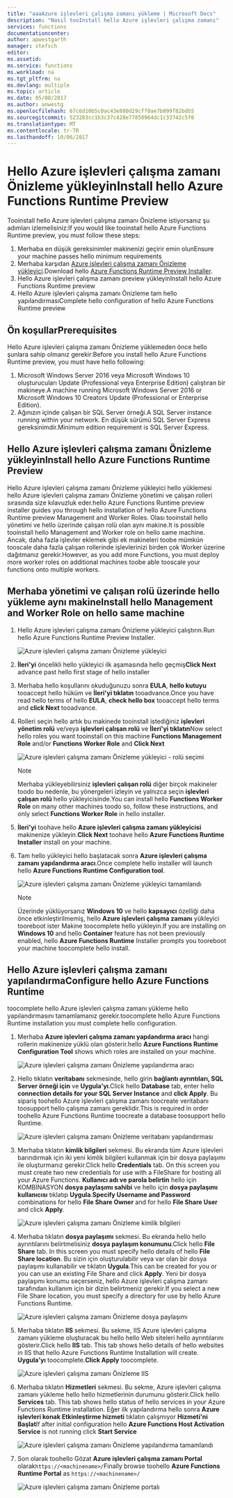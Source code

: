 ```yaml
---
title: "aaaAzure işlevleri çalışma zamanı yükleme | Microsoft Docs"
description: "Nasıl tooInstall hello Azure işlevleri çalışma zamanı"
services: functions
documentationcenter: 
author: apwestgarth
manager: stefsch
editor: 
ms.assetid: 
ms.service: functions
ms.workload: na
ms.tgt_pltfrm: na
ms.devlang: multiple
ms.topic: article
ms.date: 05/08/2017
ms.author: anwestg
ms.openlocfilehash: 67c6d10b5c0ac43e880d29cff0ae7b099f82bdb5
ms.sourcegitcommit: 523283cc1b3c37c428e77850964dc1c33742c5f0
ms.translationtype: MT
ms.contentlocale: tr-TR
ms.lasthandoff: 10/06/2017
---
```

# <a name="install-hello-azure-functions-runtime-preview"></a><span data-ttu-id="1b7bf-103">Hello Azure işlevleri çalışma zamanı Önizleme yükleyin</span><span class="sxs-lookup"><span data-stu-id="1b7bf-103">Install hello Azure Functions Runtime Preview</span></span>

<span data-ttu-id="1b7bf-104">Tooinstall hello Azure işlevleri çalışma zamanı Önizleme istiyorsanız şu adımları izlemelisiniz:</span><span class="sxs-lookup"><span data-stu-id="1b7bf-104">If you would like tooinstall hello Azure Functions Runtime preview, you must follow these steps:</span></span>

1. <span data-ttu-id="1b7bf-105">Merhaba en düşük gereksinimler makinenizi geçirir emin olun</span><span class="sxs-lookup"><span data-stu-id="1b7bf-105">Ensure your machine passes hello minimum requirements</span></span>
1. <span data-ttu-id="1b7bf-106">Merhaba karşıdan [Azure işlevleri çalışma zamanı Önizleme yükleyici](https://aka.ms/azafr).</span><span class="sxs-lookup"><span data-stu-id="1b7bf-106">Download hello [Azure Functions Runtime Preview Installer](https://aka.ms/azafr).</span></span> 
1. <span data-ttu-id="1b7bf-107">Hello Azure işlevleri çalışma zamanı preview yükleyin</span><span class="sxs-lookup"><span data-stu-id="1b7bf-107">Install hello Azure Functions Runtime preview</span></span>
1. <span data-ttu-id="1b7bf-108">Hello Azure işlevleri çalışma zamanı Önizleme tam hello yapılandırması</span><span class="sxs-lookup"><span data-stu-id="1b7bf-108">Complete hello configuration of hello Azure Functions Runtime preview</span></span>

## <a name="prerequisites"></a><span data-ttu-id="1b7bf-109">Ön koşullar</span><span class="sxs-lookup"><span data-stu-id="1b7bf-109">Prerequisites</span></span>

<span data-ttu-id="1b7bf-110">Hello Azure işlevleri çalışma zamanı Önizleme yüklemeden önce hello şunlara sahip olmanız gerekir:</span><span class="sxs-lookup"><span data-stu-id="1b7bf-110">Before you install hello Azure Functions Runtime preview, you must have hello following:</span></span>

1. <span data-ttu-id="1b7bf-111">Microsoft Windows Server 2016 veya Microsoft Windows 10 oluşturucuları Update (Professional veya Enterprise Edition) çalıştıran bir makineye.</span><span class="sxs-lookup"><span data-stu-id="1b7bf-111">A machine running Microsoft Windows Server 2016 or Microsoft Windows 10 Creators Update (Professional or Enterprise Edition).</span></span>
1. <span data-ttu-id="1b7bf-112">Ağınızın içinde çalışan bir SQL Server örneği.</span><span class="sxs-lookup"><span data-stu-id="1b7bf-112">A SQL Server instance running within your network.</span></span>  <span data-ttu-id="1b7bf-113">En düşük sürümü SQL Server Express gereksinimdir.</span><span class="sxs-lookup"><span data-stu-id="1b7bf-113">Minimum edition requirement is SQL Server Express.</span></span>

## <a name="install-hello-azure-functions-runtime-preview"></a><span data-ttu-id="1b7bf-114">Hello Azure işlevleri çalışma zamanı Önizleme yükleyin</span><span class="sxs-lookup"><span data-stu-id="1b7bf-114">Install hello Azure Functions Runtime Preview</span></span>

<span data-ttu-id="1b7bf-115">Hello Azure işlevleri çalışma zamanı Önizleme yükleyici hello yüklemesi hello Azure işlevleri çalışma zamanı Önizleme yönetimi ve çalışan rolleri sırasında size kılavuzluk eder.</span><span class="sxs-lookup"><span data-stu-id="1b7bf-115">hello Azure Functions Runtime preview installer guides you through hello installation of hello Azure Functions Runtime preview Management and Worker Roles.</span></span>  <span data-ttu-id="1b7bf-116">Olası tooinstall hello yönetimi ve hello üzerinde çalışan rolü olan aynı makine.</span><span class="sxs-lookup"><span data-stu-id="1b7bf-116">It is possible tooinstall hello Management and Worker role on hello same machine.</span></span>  <span data-ttu-id="1b7bf-117">Ancak, daha fazla işlevler eklemek gibi ek makineleri toobe mümkün tooscale daha fazla çalışan rollerinde işlevlerinizi birden çok Worker üzerine dağıtmanız gerekir.</span><span class="sxs-lookup"><span data-stu-id="1b7bf-117">However, as you add more Functions, you must deploy more worker roles on additional machines toobe able tooscale your functions onto multiple workers.</span></span>

## <a name="install-hello-management-and-worker-role-on-hello-same-machine"></a><span data-ttu-id="1b7bf-118">Merhaba yönetimi ve çalışan rolü üzerinde hello yükleme aynı makine</span><span class="sxs-lookup"><span data-stu-id="1b7bf-118">Install hello Management and Worker Role on hello same machine</span></span>

1. <span data-ttu-id="1b7bf-119">Hello Azure işlevleri çalışma zamanı Önizleme yükleyici çalıştırın.</span><span class="sxs-lookup"><span data-stu-id="1b7bf-119">Run hello Azure Functions Runtime Preview Installer.</span></span>

    ![Azure işlevleri çalışma zamanı Önizleme yükleyici][1]

1. <span data-ttu-id="1b7bf-121">**İleri'yi** öncelikli hello yükleyici ilk aşamasında hello geçmiş</span><span class="sxs-lookup"><span data-stu-id="1b7bf-121">**Click Next** advance past hello first stage of hello installer</span></span>
1. <span data-ttu-id="1b7bf-122">Merhaba hello koşullarını okuduğunuzu sonra **EULA**, **hello kutuyu** tooaccept hello hüküm ve **İleri'yi tıklatın** tooadvance.</span><span class="sxs-lookup"><span data-stu-id="1b7bf-122">Once you have read hello terms of hello **EULA**, **check hello box** tooaccept hello terms and **click Next** tooadvance.</span></span>
1. <span data-ttu-id="1b7bf-123">Rolleri seçin hello artık bu makinede tooinstall istediğiniz **işlevleri yönetim rolü** ve/veya **işlevleri çalışan rolü** ve **İleri'yi tıklatın**</span><span class="sxs-lookup"><span data-stu-id="1b7bf-123">Now select hello roles you want tooinstall on this machine **Functions Management Role** and/or **Functions Worker Role** and **Click Next**</span></span>

    ![Azure işlevleri çalışma zamanı Önizleme yükleyici - rolü seçimi][3]

    > [!NOTE]
    > <span data-ttu-id="1b7bf-125">Merhaba yükleyebilirsiniz **işlevleri çalışan rolü** diğer birçok makineler toodo bu nedenle, bu yönergeleri izleyin ve yalnızca seçin **işlevleri çalışan rolü** hello yükleyicisinde.</span><span class="sxs-lookup"><span data-stu-id="1b7bf-125">You can install hello **Functions Worker Role** on many other machines toodo so, follow these instructions, and only select **Functions Worker Role** in hello installer.</span></span>

1. <span data-ttu-id="1b7bf-126">**İleri'yi** toohave hello **Azure işlevleri çalışma zamanı yükleyicisi** makinenize yükleyin.</span><span class="sxs-lookup"><span data-stu-id="1b7bf-126">**Click Next** toohave hello **Azure Functions Runtime Installer** install on your machine.</span></span>
1. <span data-ttu-id="1b7bf-127">Tam hello yükleyici hello başlatacak sonra **Azure işlevleri çalışma zamanı yapılandırma aracı**.</span><span class="sxs-lookup"><span data-stu-id="1b7bf-127">Once complete hello installer will launch hello **Azure Functions Runtime Configuration tool**.</span></span>

    ![Azure işlevleri çalışma zamanı Önizleme yükleyici tamamlandı][5]

    > [!NOTE]
    > <span data-ttu-id="1b7bf-129">Üzerinde yüklüyorsanız **Windows 10** ve hello **kapsayıcı** özelliği daha önce etkinleştirilmemiş, hello **Azure işlevleri çalışma zamanı** yükleyici tooreboot ister Makine toocomplete hello yükleyin.</span><span class="sxs-lookup"><span data-stu-id="1b7bf-129">If you are installing on **Windows 10** and hello **Container** feature has not been previously enabled, hello **Azure Functions Runtime** Installer prompts you tooreboot your machine toocomplete hello install.</span></span>

## <a name="configure-hello-azure-functions-runtime"></a><span data-ttu-id="1b7bf-130">Hello Azure işlevleri çalışma zamanı yapılandırma</span><span class="sxs-lookup"><span data-stu-id="1b7bf-130">Configure hello Azure Functions Runtime</span></span>

<span data-ttu-id="1b7bf-131">toocomplete hello Azure işlevleri çalışma zamanı yükleme hello yapılandırmasını tamamlamanız gerekir.</span><span class="sxs-lookup"><span data-stu-id="1b7bf-131">toocomplete hello Azure Functions Runtime installation you must complete hello configuration.</span></span>

1. <span data-ttu-id="1b7bf-132">Merhaba **Azure işlevleri çalışma zamanı yapılandırma aracı** hangi rollerin makinenize yüklü olan gösterir.</span><span class="sxs-lookup"><span data-stu-id="1b7bf-132">hello **Azure Functions Runtime Configuration Tool** shows which roles are installed on your machine.</span></span>

    ![Azure işlevleri çalışma zamanı Önizleme yapılandırma aracı][6]

1. <span data-ttu-id="1b7bf-134">Hello tıklatın **veritabanı** sekmesinde, hello girin **bağlantı ayrıntıları, SQL Server örneği için** ve **Uygula'yı**.</span><span class="sxs-lookup"><span data-stu-id="1b7bf-134">Click hello **Database** tab, enter hello **connection details for your SQL Server Instance** and **click Apply**.</span></span>  <span data-ttu-id="1b7bf-135">Bu sipariş toohello Azure işlevleri çalışma zamanı toocreate veritabanı toosupport hello çalışma zamanı gereklidir.</span><span class="sxs-lookup"><span data-stu-id="1b7bf-135">This is required in order toohello Azure Functions Runtime toocreate a database toosupport hello Runtime.</span></span>
    
    ![Azure işlevleri çalışma zamanı Önizleme veritabanı yapılandırması][7]

1. <span data-ttu-id="1b7bf-137">Merhaba tıklatın **kimlik bilgileri** sekmesi.  Bu ekranda tüm Azure işlevleri barındırmak için iki yeni kimlik bilgileri kullanmak için bir dosya paylaşımı ile oluşturmanız gerekir.</span><span class="sxs-lookup"><span data-stu-id="1b7bf-137">Click hello **Credentials** tab.  On this screen you must create two new credentials for use with a FileShare for hosting all your Azure Functions.</span></span>  <span data-ttu-id="1b7bf-138">**Kullanıcı adı ve parola belirtin** hello için KOMBİNASYON **dosya paylaşımı sahibi** ve hello için **dosya paylaşımı kullanıcısı** tıklatıp **Uygula**.</span><span class="sxs-lookup"><span data-stu-id="1b7bf-138">**Specify Username and Password** combinations for hello **File Share Owner** and for hello **File Share User** and click **Apply**.</span></span>

    ![Azure işlevleri çalışma zamanı Önizleme kimlik bilgileri][8]

1. <span data-ttu-id="1b7bf-140">Merhaba tıklatın **dosya paylaşımı** sekmesi.  Bu ekranda hello hello ayrıntılarını belirtmelisiniz **dosya paylaşım konumunu**.</span><span class="sxs-lookup"><span data-stu-id="1b7bf-140">Click hello **File Share** tab.  In this screen you must specify hello details of hello **File Share location**.</span></span>  <span data-ttu-id="1b7bf-141">Bu sizin için oluşturulabilir veya var olan bir dosya paylaşımı kullanabilir ve tıklatın **Uygula**.</span><span class="sxs-lookup"><span data-stu-id="1b7bf-141">This can be created for you or you can use an existing File Share and click **Apply**.</span></span>  <span data-ttu-id="1b7bf-142">Yeni bir dosya paylaşımı konumu seçerseniz, hello Azure işlevleri çalışma zamanı tarafından kullanım için bir dizin belirtmeniz gerekir.</span><span class="sxs-lookup"><span data-stu-id="1b7bf-142">If you select a new File Share location, you must specify a directory for use by hello Azure Functions Runtime.</span></span>
    
    ![Azure işlevleri çalışma zamanı Önizleme dosya paylaşımı][9]

1. <span data-ttu-id="1b7bf-144">Merhaba tıklatın **IIS** sekmesi.  Bu sekme, IIS Azure işlevleri çalışma zamanı yükleme oluşturacak bu hello hello Web siteleri hello ayrıntılarını gösterir.</span><span class="sxs-lookup"><span data-stu-id="1b7bf-144">Click hello **IIS** tab.  This tab shows hello details of hello websites in IIS that hello Azure Functions Runtime Installation will create.</span></span>  <span data-ttu-id="1b7bf-145">**Uygula'yı** toocomplete.</span><span class="sxs-lookup"><span data-stu-id="1b7bf-145">**Click Apply** toocomplete.</span></span>

    ![Azure işlevleri çalışma zamanı Önizleme IIS][10]

1. <span data-ttu-id="1b7bf-147">Merhaba tıklatın **Hizmetleri** sekmesi.  Bu sekme, Azure işlevleri çalışma zamanı yükleme hello hello hizmetlerinin durumunu gösterir.</span><span class="sxs-lookup"><span data-stu-id="1b7bf-147">Click hello **Services** tab.  This tab shows hello status of hello services in your Azure Functions Runtime installation.</span></span>  <span data-ttu-id="1b7bf-148">Eğer ilk yapılandırma hello sonra **Azure işlevleri konak Etkinleştirme hizmeti** tıklatın çalışmıyor **Hizmeti'ni Başlat**</span><span class="sxs-lookup"><span data-stu-id="1b7bf-148">If after initial configuration hello **Azure Functions Host Activation Service** is not running click **Start Service**</span></span>

    ![Azure işlevleri çalışma zamanı Önizleme yapılandırma tamamlandı][11]

1. <span data-ttu-id="1b7bf-150">Son olarak toohello Gözat **Azure işlevleri çalışma zamanı Portal** olarak`https://<machinename>/`</span><span class="sxs-lookup"><span data-stu-id="1b7bf-150">Finally browse toohello **Azure Functions Runtime Portal** as `https://<machinename>/`</span></span>

    ![Azure işlevleri çalışma zamanı Önizleme portalı][12]


<!--Image references-->
[1]: ./media/functions-runtime-install/AzureFunctionsRuntime_Installer1.png
[2]: ./media/functions-runtime-install/AzureFunctionsRuntime_Installer2-EULA.png
[3]: ./media/functions-runtime-install/AzureFunctionsRuntime_Installer3-ChooseRoles.png
[4]: ./media/functions-runtime-install/AzureFunctionsRuntime_Installer4-Install.png
[5]: ./media/functions-runtime-install/AzureFunctionsRuntime_Installer5-InstallComplete.png
[6]: ./media/functions-runtime-install/AzureFunctionsRuntime_Configuration1.png
[7]: ./media/functions-runtime-install/AzureFunctionsRuntime_Configuration2_SQL.png
[8]: ./media/functions-runtime-install/AzureFunctionsRuntime_Configuration3_Credentials.png
[9]: ./media/functions-runtime-install/AzureFunctionsRuntime_Configuration4_Fileshare.png
[10]: ./media/functions-runtime-install/AzureFunctionsRuntime_Configuration5_IIS.png
[11]: ./media/functions-runtime-install/AzureFunctionsRuntime_Configuration6_Services.png
[12]: ./media/functions-runtime-install/AzureFunctionsRuntime_Portal.png